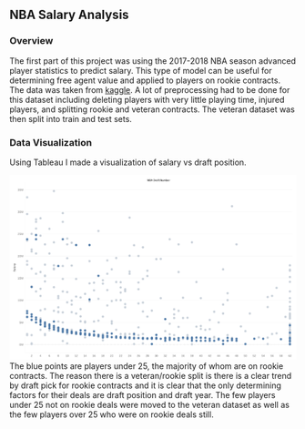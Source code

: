 ## NBA Salary Analysis

### Overview
The first part of this project was using the 2017-2018 NBA season advanced player statistics to predict salary.  This type of model can be useful for determining free agent value and applied to players on rookie contracts.  The data was taken from [kaggle](https://www.kaggle.com/aishjun/nba-salaries-prediction-in-20172018-season).  A lot of preprocessing had to be done for this dataset including deleting players with very little playing time, injured players, and splitting rookie and veteran contracts.  The veteran dataset was then split into train and test sets.

### Data Visualization
Using Tableau I made a visualization of salary vs draft position.  

![visual](./draft_position_vs_salary.png)  
The blue points are players under 25, the majority of whom are on rookie contracts.  The reason there is a veteran/rookie split is there is a clear trend by draft pick for rookie contracts and it is clear that the only determining factors for their deals are draft position and draft year.  The few players under 25 not on rookie deals were moved to the veteran dataset as well as the few players over 25 who were on rookie deals still.
